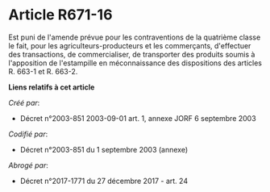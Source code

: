 # Article R671-16

Est puni de l'amende prévue pour les contraventions de la quatrième classe le fait, pour les agriculteurs-producteurs et les
commerçants, d'effectuer des transactions, de commercialiser, de transporter des produits soumis à l'apposition de
l'estampille en méconnaissance des dispositions des articles R. 663-1 et R. 663-2.

**Liens relatifs à cet article**

_Créé par_:

  - Décret n°2003-851 2003-09-01 art. 1, annexe JORF 6 septembre 2003

_Codifié par_:

  - Décret n°2003-851 du 1 septembre 2003 (annexe)

_Abrogé par_:

  - Décret n°2017-1771 du 27 décembre 2017 - art. 24
